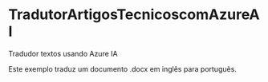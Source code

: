 # TradutorArtigosTecnicoscomAzureAI
Tradudor textos usando Azure IA

Este exemplo traduz um documento .docx em inglês para português.
